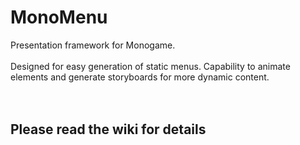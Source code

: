 # MonoMenu
Presentation framework for Monogame.
<br/><br/>
Designed for easy generation of static menus. Capability to animate elements and generate storyboards for more dynamic content.
<br/><br/><br/>
## Please read the wiki for details
